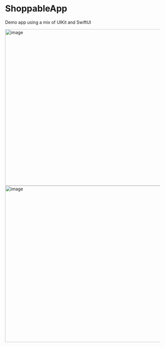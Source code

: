 # ShoppableApp


Demo app using a mix of UIKit and SwiftUI

<img width="508" alt="image" src="https://user-images.githubusercontent.com/42939233/211075670-61ab97ed-5331-4f64-be5a-660cacd607ff.png"> <img width="508" alt="image" src="https://user-images.githubusercontent.com/42939233/211075756-5ed84f4f-e2c7-42b6-acaa-2c81ea85ad13.png">
